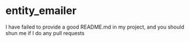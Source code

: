 
entity_emailer
==================
I have failed to provide a good README.md in my project, and you should shun me if I do any pull requests
